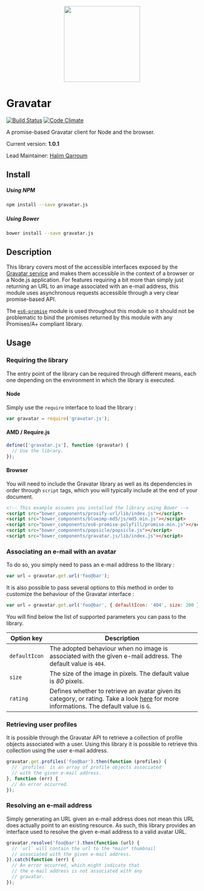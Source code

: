 <p align="center">
  <img width="200" src="http://systemout.net/images/Gravatar-icon.png" />
</p>

# Gravatar
[![Build Status](https://travis-ci.org/HQarroum/Gravatar.svg?branch=master)](https://travis-ci.org/HQarroum/Gravatar)
[![Code Climate](https://codeclimate.com/github/HQarroum/Gravatar/badges/gpa.svg)](https://codeclimate.com/github/HQarroum/Gravatar)

A promise-based Gravatar client for Node and the browser.

Current version: **1.0.1**

Lead Maintainer: [Halim Qarroum](mailto:hqm.post@gmail.com)

## Install

##### Using NPM

```bash
npm install --save gravatar.js
```

##### Using Bower

```bash
bower install --save gravatar.js
```

## Description

This library covers most of the accessible interfaces exposed by the [Gravatar service](https://en.gravatar.com/site/implement/) and makes them accessible in the context of a browser or a Node.js application. For features requiring a bit more than simply just returning an URL to an image associated with an e-mail address, this module uses asynchronous requests accessible through a very clear promise-based API.

The [`es6-promise`](https://www.npmjs.com/package/es6-promise) module is used throughout this module so it should not be problematic to bind the promises returned by this module with any Promises/A+ compliant library.

## Usage

### Requiring the library

The entry point of the library can be required through different means, each one depending on the environment in which the library is executed.

#### Node

Simply use the `require` interface to load the library :

```javascript
var gravatar = require('gravatar.js');
```

#### AMD / Require.js

```javascript
define(['gravatar.js'], function (gravatar) {
  // Use the library.
});
```

#### Browser

You will need to include the Gravatar library as well as its dependencies in order through `script` tags, which you will typically include at the end of your document.

```html
<!-- This example assumes you installed the library using Bower -->
<script src="bower_components/proxify-url/lib/index.js"></script>
<script src="bower_components/blueimp-md5/js/md5.min.js"></script>
<script src="bower_components/es6-promise-polyfill/promise.min.js"></script>
<script src="bower_components/popsicle/popsicle.js"></script>
<script src="bower_components/gravatar.js/lib/index.js"></script>
```

### Associating an e-mail with an avatar

To do so, you simply need to pass an e-mail address to the library :

```javascript
var url = gravatar.get.url('foo@bar');
```

It is also possible to pass several options to this method in order to customize the behaviour of the Gravatar interface :

```javascript
var url = gravatar.get.url('foo@bar', { defaultIcon: '404', size: 200 });
```

You will find below the list of supported parameters you can pass to the library.

Option key    | Description
------------- | -------------
`defaultIcon` | The adopted behaviour when no image is associated with the given e-mail address. The default value is `404`.
`size`        | The size of the image in pixels. The default value is *80* pixels.
`rating`      | Defines whether to retrieve an avatar given its category, or rating. Take a look [here](https://en.gravatar.com/site/implement/images#rating) for more informations. The default value is `G`.

### Retrieving user profiles

It is possible through the Gravatar API to retrieve a collection of profile objects associated with a user. Using this library it is possible to retrieve this collection using the user e-mail address.

```javascript
gravatar.get.profiles('foo@bar').then(function (profiles) {
  // `profiles` is an array of profile objects associated
  // with the given e-mail address.
}, function (err) {
  // An error occurred.
});
```

### Resolving an e-mail address

Simply generating an URL given an e-mail address does not mean this URL does actually point to an existing resource. As such, this library provides an interface used to resolve the given e-mail address to a valid avatar URL.

```javascript
gravatar.resolve('foo@bar').then(function (url) {
  // `url` will contain the url to the *main* thumbnail
  // associated with the given e-mail address.
}).catch(function (err) {
  // An error occurred, which might indicate that
  // the e-mail address is not associated with any
  // gravatar.
});
```
